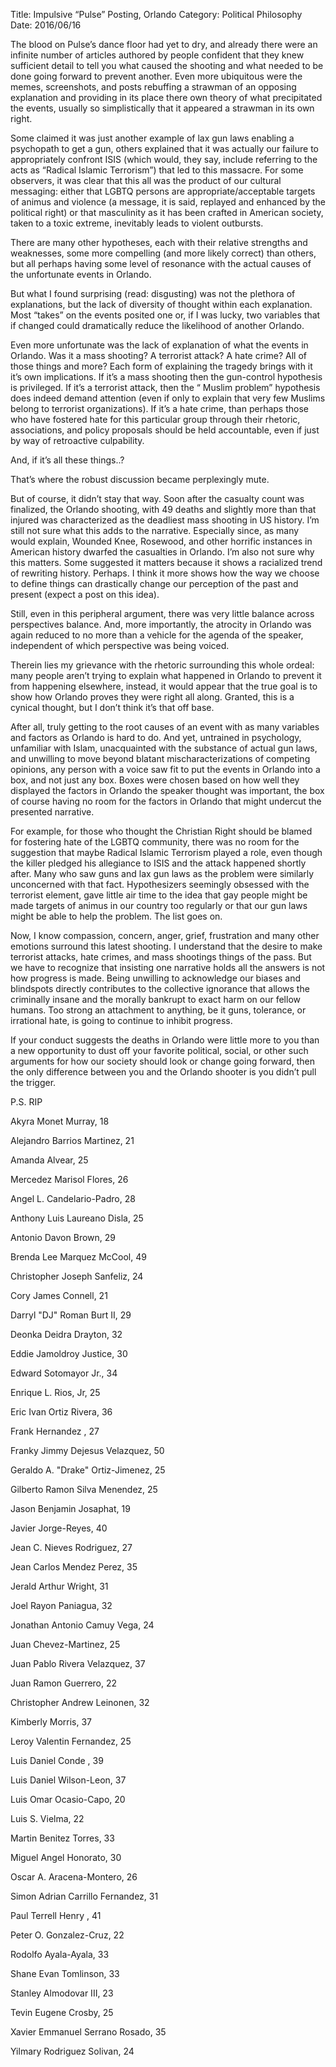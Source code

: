 Title: Impulsive “Pulse” Posting, Orlando
Category: Political Philosophy
Date: 2016/06/16

The blood on Pulse’s dance floor had yet to dry, and already there were an infinite number of articles authored by people confident that they knew sufficient detail to tell you what caused the shooting and what needed to be done going forward to prevent another. Even more ubiquitous were the memes, screenshots, and posts rebuffing a strawman of an opposing explanation and providing in its place there own theory of what precipitated the events, usually so simplistically that it appeared a strawman in its own right.

Some claimed it was just another example of lax gun laws enabling a psychopath to get a gun, others explained that it was actually our failure to appropriately confront ISIS (which would, they say, include referring to the acts as “Radical Islamic Terrorism”) that led to this massacre. For some observers, it was clear that this all was the product of our cultural messaging: either that LGBTQ persons are appropriate/acceptable targets of animus and violence (a message, it is said, replayed and enhanced by the political right) or that masculinity as it has been crafted in American society, taken to a toxic extreme, inevitably leads to violent outbursts.

There are many other hypotheses, each with their relative strengths and weaknesses, some more compelling (and more likely correct) than others, but all perhaps having some level of resonance with the actual causes of the unfortunate events in Orlando.

But what I found surprising (read: disgusting) was not the plethora of explanations, but the lack of diversity of thought within each explanation. Most “takes” on the events posited one or, if I was lucky, two variables that if changed could dramatically reduce the likelihood of another Orlando.

Even more unfortunate was the lack of explanation of what the events in Orlando. Was it a mass shooting? A terrorist attack? A hate crime? All of those things and more? Each form of explaining the tragedy brings with it it’s own implications. If it’s a mass shooting then the gun-control hypothesis is privileged. If it’s a terrorist attack, then the  “ Muslim problem” hypothesis does indeed demand attention (even if only to explain that very few Muslims belong to terrorist organizations). If it’s a hate crime, than perhaps those who have fostered hate for this particular group through their rhetoric, associations, and policy proposals should be held accountable, even if just by way of retroactive culpability.

And, if it’s all these things..?

That’s where the robust discussion became perplexingly mute.

But of course, it didn’t stay that way. Soon after the casualty count was finalized, the Orlando shooting, with 49 deaths and slightly more than that injured was characterized as the deadliest mass shooting in US history. I’m still not sure what this adds to the narrative. Especially since, as many would explain, Wounded Knee, Rosewood, and other horrific instances in American history dwarfed the casualties in Orlando. I’m also not sure why this matters. Some suggested it matters because it shows a racialized trend of rewriting history. Perhaps. I think it more shows how the way we choose to define things can drastically change our perception of the past and present (expect a post on this idea).

Still, even in this peripheral argument, there was very little balance across perspectives balance. And, more importantly, the atrocity in Orlando was again reduced to no more than a vehicle for the agenda of the speaker, independent of which perspective was being voiced.

Therein lies my grievance with the rhetoric surrounding this whole ordeal: many people aren’t trying to explain what happened in Orlando to prevent it from happening elsewhere, instead, it would appear that the true goal is to show how Orlando proves they were right all along. Granted, this is a cynical thought, but I don’t think it’s that off base.

After all, truly getting to the root causes of an event with as many variables and factors as Orlando is hard to do. And yet, untrained in psychology, unfamiliar with Islam, unacquainted with the substance of actual gun laws, and unwilling to move beyond blatant mischaracterizations of competing opinions, any person with a voice saw fit to put the events in Orlando into a box, and not just any box. Boxes were chosen based on how well they displayed the factors in Orlando the speaker thought was important, the box of course having no room for the factors in Orlando that might undercut the presented narrative.

For example, for those who thought the Christian Right should be blamed for fostering hate of the LGBTQ community, there was no room for the suggestion that maybe Radical Islamic Terrorism played a role, even though the killer pledged his allegiance to ISIS and the attack happened shortly after. Many who saw guns and lax gun laws as the problem were similarly unconcerned with that fact. Hypothesizers seemingly obsessed with the terrorist element, gave little air time to the idea that gay people might be made targets of animus in our country too regularly or that our gun laws might be able to help the problem. The list goes on.

Now, I know compassion, concern, anger, grief, frustration and many other emotions surround this latest shooting. I understand that the desire to make terrorist attacks, hate crimes, and mass shootings things of the pass. But we have to recognize that insisting one narrative holds all the answers is not how progress is made. Being unwilling to acknowledge our biases and blindspots directly contributes to the collective ignorance that allows the criminally insane and the morally bankrupt to exact harm on our fellow humans. Too strong an attachment to anything, be it guns, tolerance, or irrational hate, is going to continue to inhibit progress.

If your conduct suggests the deaths in Orlando were little more to you than a new opportunity to dust off your favorite political, social, or other such arguments for how our society should look or change going forward, then the only difference between you and the Orlando shooter is you didn’t pull the trigger.

P.S. RIP
 
 Akyra Monet Murray, 18 
 
 Alejandro Barrios Martinez, 21 
 
 Amanda Alvear, 25  
 
 Mercedez Marisol Flores, 26 
 
 Angel L. Candelario-Padro, 28 
 
 Anthony Luis Laureano Disla, 25 
 
 Antonio Davon Brown, 29 
 
 Brenda Lee Marquez McCool, 49 
 
 Christopher Joseph Sanfeliz, 24 
 
 Cory James Connell, 21 
 
 Darryl "DJ" Roman Burt II, 29 
 
 Deonka Deidra Drayton, 32 
 
 Eddie Jamoldroy Justice, 30 
 
 Edward Sotomayor Jr., 34 
 
 Enrique L. Rios, Jr, 25 
 
 Eric Ivan Ortiz Rivera, 36 
 
 Frank Hernandez , 27 
 
 Franky Jimmy Dejesus Velazquez, 50 
 
 Geraldo A. "Drake" Ortiz-Jimenez, 25 
 
 Gilberto Ramon Silva Menendez, 25 
 
 Jason Benjamin Josaphat, 19 
 
 Javier Jorge-Reyes, 40 
 
 Jean C. Nieves Rodriguez, 27 
 
 Jean Carlos Mendez Perez, 35 
 
 Jerald Arthur Wright, 31 
 
 Joel Rayon Paniagua, 32 
 
 Jonathan Antonio Camuy Vega, 24 
 
 Juan Chevez-Martinez, 25 
 
 Juan Pablo Rivera Velazquez, 37 
 
 Juan Ramon Guerrero, 22  
 
 Christopher Andrew Leinonen, 32 
 
 Kimberly Morris, 37 
 
 Leroy Valentin Fernandez, 25 
 
 Luis Daniel Conde , 39 
 
 Luis Daniel Wilson-Leon, 37 
 
 Luis Omar Ocasio-Capo, 20 
 
 Luis S. Vielma, 22 
 
 Martin Benitez Torres, 33 
 
 Miguel Angel Honorato, 30 
 
 Oscar A. Aracena-Montero, 26 
 
 Simon Adrian Carrillo Fernandez, 31 
 
 Paul Terrell Henry , 41 
 
 Peter O. Gonzalez-Cruz, 22 
 
 Rodolfo Ayala-Ayala, 33 
 
 Shane Evan Tomlinson, 33 
 
 Stanley Almodovar III, 23 
 
 Tevin Eugene Crosby, 25 
 
 Xavier Emmanuel Serrano Rosado, 35 
 
 Yilmary Rodriguez Solivan, 24 

